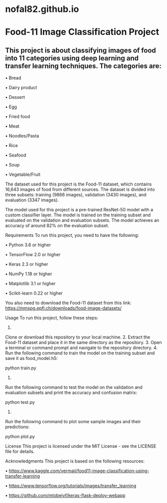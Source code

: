 # nofal82.github.io

# Food-11 Image Classification Project
## This project is about classifying images of food into 11 categories using deep learning and transfer learning techniques. The categories are:

•  Bread

•  Dairy product

•  Dessert

•  Egg

•  Fried food

•  Meat

•  Noodles/Pasta

•  Rice

•  Seafood

•  Soup

•  Vegetable/Fruit

The dataset used for this project is the Food-11 dataset, which contains 16,643 images of food from different sources. The dataset is divided into three subsets: training (9866 images), validation (3430 images), and evaluation (3347 images).

The model used for this project is a pre-trained ResNet-50 model with a custom classifier layer. The model is trained on the training subset and evaluated on the validation and evaluation subsets. The model achieves an accuracy of around 82% on the evaluation subset.

Requirements
To run this project, you need to have the following:

•  Python 3.6 or higher

•  TensorFlow 2.0 or higher

•  Keras 2.3 or higher

•  NumPy 1.18 or higher

•  Matplotlib 3.1 or higher

•  Scikit-learn 0.22 or higher

You also need to download the Food-11 dataset from this link: https://mmspg.epfl.ch/downloads/food-image-datasets/

Usage
To run this project, follow these steps:

1. 
Clone or download this repository to your local machine.
2. 
Extract the Food-11 dataset and place it in the same directory as the repository.
3. 
Open a terminal or command prompt and navigate to the repository directory.
4. 
Run the following command to train the model on the training subset and save it as food_model.h5:

python train.py

1. 
Run the following command to test the model on the validation and evaluation subsets and print the accuracy and confusion matrix:

python test.py

1. 
Run the following command to plot some sample images and their predictions:

python plot.py

License
This project is licensed under the MIT License - see the LICENSE file for details.

Acknowledgments
This project is based on the following resources:

•  https://www.kaggle.com/vermaji/food11-image-classification-using-transfer-learning

•  https://www.tensorflow.org/tutorials/images/transfer_learning

•  https://github.com/mtobeiyf/keras-flask-deploy-webapp
